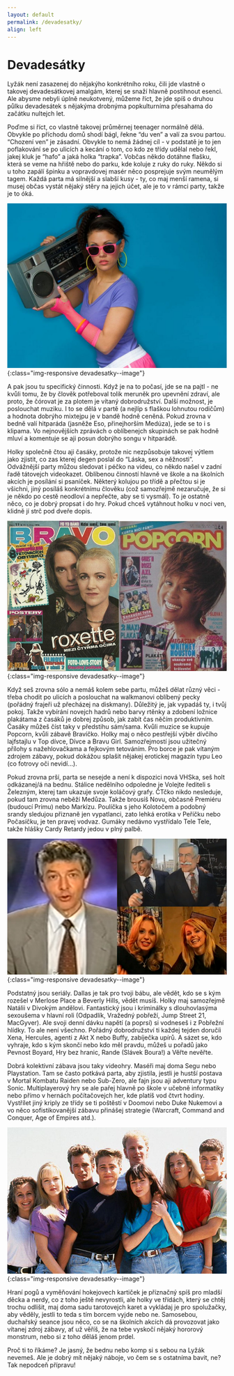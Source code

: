 ```yaml
---
layout: default
permalink: /devadesatky/
align: left
---
```

# Devadesátky

Lyžák není zasazenej do nějakýho konkrétního roku, čili jde vlastně o takovej devadesátkovej amalgám, kterej se snaží hlavně postihnout esenci. Ale abysme nebyli úplně neukotvený, můžeme říct, že jde spíš o druhou půlku devadesátek s nějakýma drobnýma popkulturníma přesahama do začátku nultejch let. 

Poďme si říct, co vlastně takovej průměrnej teenager normálně dělá. Obvykle po příchodu domů shodí bágl, řekne “du ven” a valí za svou partou. “Chození ven” je zásadní. Obvykle to nemá žádnej cíl - v podstatě je to jen poflakování se po ulicích a kecání o tom, co kdo ze třídy udělal nebo řekl, jakej kluk je “hafo” a jaká holka “trapka”. Vobčas někdo dotáhne flašku, která se veme na hřiště nebo do parku, kde koluje z ruky do ruky. Někdo si u toho zapálí špinku a vopravdovej masér něco posprejuje svým neumělým tagem. Každá parta má silnější a slabší kusy - ty, co maj menší ramena, si musej občas vystát nějaký stěry na jejich účet, ale je to v rámci party, takže je to óká.

![Bravo Popcorn](/assets/img/nineties/mixtape.jpg){:class="img-responsive devadesatky--image"}

A pak jsou tu specifický činnosti. Když je na to počasí, jde se na pajtl - ne kvůli tomu, že by člověk potřeboval tolik meruněk pro upevnění zdraví, ale proto, že čórovat je za plotem je vítaný dobrodružství. Další možnost, je poslouchat muziku. I to se dělá v partě (a nejlíp s flaškou lohnutou rodičům) a hodnota dobrýho mixtejpu je v bandě hodně ceněná. Pokud zrovna v bedně valí hitparáda (jasněže Eso, přinejhorším Medúza), jede se to i s klipama. Vo nejnovějších zprávách o oblíbenejch skupinách se pak hodně mluví a komentuje se aji posun dobrýho songu v hitparádě.

Holky společně čtou aji časáky, protože nic nezpůsobuje takovej výtlem jako zjistit, co zas kterej degen poslal do “Láska, sex a něžnosti”. Odvážnější party můžou sledovat i péčko na videu, co někdo našel v zadní řadě tátovejch videokazet. Oblíbenou činností hlavně ve škole a na školních akcích je posílání si psaníček. Některý kolujou po třídě a přečtou si je všichni, jiný posíláš konkrétnímu člověku (což samozřejmě nezaručuje, že si je někdo po cestě neodloví a nepřečte, aby se ti vysmál). To je ostatně něco, co je dobrý propsat i do hry. Pokud chceš vytáhnout holku v noci ven, klidně jí strč pod dveře dopis.

![Bravo Popcorn](/assets/img/nineties/bravo.jpg){:class="img-responsive devadesatky--image"}

Když seš zrovna sólo a nemáš kolem sebe partu, můžeš dělat různý věci - třeba chodit po ulicích a poslouchat na walkmanovi oblíbený pecky (pořádný frajeři už přecházej na diskmany). Důležitý je, jak vypadáš ty, i tvůj pokoj. Takže vybírání novejch hadrů nebo barvy rtěnky a zdobení ložnice plakátama z časáků je dobrej způsob, jak zabít čas něčím produktivním. Časáky můžeš číst taky v předstihu sám/sama. Kvůli muzice se kupuje Popcorn, kvůli zábavě Bravíčko. Holky maj o něco pestřejší výběr dívčího lajfstajlu v Top dívce, Dívce a Bravu Girl. Samozřejmostí jsou užitečný přílohy s nažehlovačkama a fejkovým tetováním. Pro borce je pak vítaným zdrojem zábavy, pokud dokážou splašit nějakej erotickej magazín typu Leo (co fotrovy oči nevidí…).

Pokud zrovna prší, parta se nesejde a není k dispozici nová VHSka, seš holt odkázanej/á na bednu. Stálice nedělního odpoledne je Volejte řediteli s Železným, kterej tam ukazuje svoje koláčový grafy. ČTčko nikdo nesleduje, pokud tam zrovna neběží Medůza. Takže brousíš Novu, občasně Premiéru (budoucí Primu) nebo Markízu. Poulíčka s jeho Kolotočem a podobný srandy sledujou přiznaně jen vypatlanci, zato lehká erotika v Peříčku nebo Počasíčku, je ten pravej vodvaz. Gumáky nedávno vystřídalo Tele Tele, takže hlášky Cardy Retardy jedou v plný palbě.

![Bravo Popcorn](/assets/img/nineties/volejte_eso.jpg){:class="img-responsive devadesatky--image"}

Podstatný jsou seriály. Dallas je tak pro tvoji bábu, ale vědět, kdo se s kým rozešel v Merlose Place a Beverly Hills, vědět musíš. Holky maj samozřejmě Natálii v Divokým andělovi. Fantastický jsou i kriminálky s dlouhovlasýma sexoušema v hlavní roli (Odpadlík, Vražedný pobřeží, Jump Street 21, MacGyver). Ale svoji denní dávku napětí (a poprsí) si vodneseš i z Pobřežní hlídky. To ale není všechno. Pořádný dobrodružství ti každej tejden doručíi Xena, Hercules, agenti z Akt X nebo Buffy, zabíječka upírů. A sázet se, kdo vyhraje, kdo s kým skončí nebo kdo měl pravdu, můžeš u pořadů jako Pevnost Boyard, Hry bez hranic, Rande (Slávek Boura!) a Věřte nevěřte. 

Dobrá kolektivní zábava jsou taky videohry. Maséři maj doma Segu nebo Playstation. Tam se často potkává parta, aby zjistila, jestli je hustší postava v Mortal Kombatu Raiden nebo Sub-Zero, ale fajn jsou aji adventury typu Sonic. Multiplayerový hry se ale pařej hlavně po škole v učebně informatiky nebo přímo v hernách počítačovejch her, kde platíš vod čtvrt hodiny. Vystřílet jiný kriply ze třídy se ti poštěstí v Doomovi nebo Duke Nukemovi a vo něco sofistikovanější zábavu přinášej strategie (Warcraft, Command and Conquer, Age of Empires atd.). 

![Beverly Hills](/assets/img/nineties/beverly-hills.jpg){:class="img-responsive devadesatky--image"}

Hraní pogů a vyměňování hokejovech kartiček je příznačný spíš pro mladší děcka a nerdy, co z toho ještě nevyrostli, ale holky ve třídách, který se chtěj trochu odlišit, maj doma sadu tarotovejch karet a vykládaj je pro spolužačky, aby věděly, jestli to teda s tím borcem vyjde nebo ne. Samosebou, duchařský seance jsou něco, co se na školních akcích dá provozovat jako vítanej zdroj zábavy, ať už věříš, že na tebe vyskočí nějaký hororový monstrum, nebo si z toho děláš jenom prdel.

Proč ti to říkáme? Je jasný, že bednu nebo komp si s sebou na Lyžák nevemeš. Ale je dobrý mít nějaký náboje, vo čem se s ostatníma bavit, ne? Tak nepodceň přípravu!
